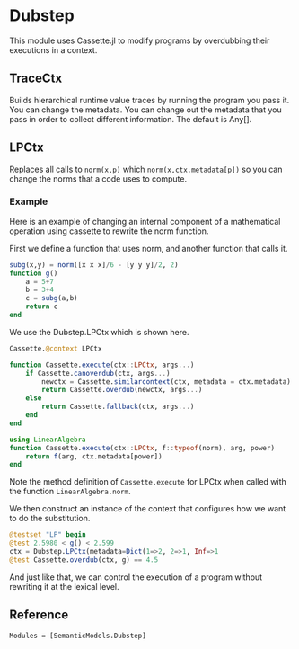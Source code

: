 # Dubstep 

This module uses Cassette.jl to modify programs by overdubbing their executions in a context. 

## TraceCtx

Builds hierarchical runtime value traces by running the program you pass it. You can change the metadata.
You can change out the metadata that you pass in order to collect different information. The default is Any[].

## LPCtx

Replaces all calls to `norm(x,p)` which `norm(x,ctx.metadata[p])` so you can change the norms that a code uses to
compute. 

### Example
Here is an example of changing an internal component of a mathematical operation using cassette to rewrite the norm function.


First we define a function that uses norm, and
another function that calls it. 
```julia
subg(x,y) = norm([x x x]/6 - [y y y]/2, 2)
function g()
    a = 5+7
    b = 3+4
    c = subg(a,b)
    return c
end
```

We use the Dubstep.LPCtx which is shown here.

```julia
Cassette.@context LPCtx

function Cassette.execute(ctx::LPCtx, args...)
    if Cassette.canoverdub(ctx, args...)
        newctx = Cassette.similarcontext(ctx, metadata = ctx.metadata)
        return Cassette.overdub(newctx, args...)
    else
        return Cassette.fallback(ctx, args...)
    end
end

using LinearAlgebra
function Cassette.execute(ctx::LPCtx, f::typeof(norm), arg, power)
    return f(arg, ctx.metadata[power])
end
```

Note the method definition of `Cassette.execute`
for LPCtx when called with the function
`LinearAlgebra.norm`.

We then construct an instance of the context that
configures how we want to do the substitution.
```julia
@testset "LP" begin 
@test 2.5980 < g() < 2.599
ctx = Dubstep.LPCtx(metadata=Dict(1=>2, 2=>1, Inf=>1
@test Cassette.overdub(ctx, g) == 4.5
```

And just like that, we can control the execution
of a program without rewriting it at the lexical level.

## Reference


```@autodocs
Modules = [SemanticModels.Dubstep]
```
